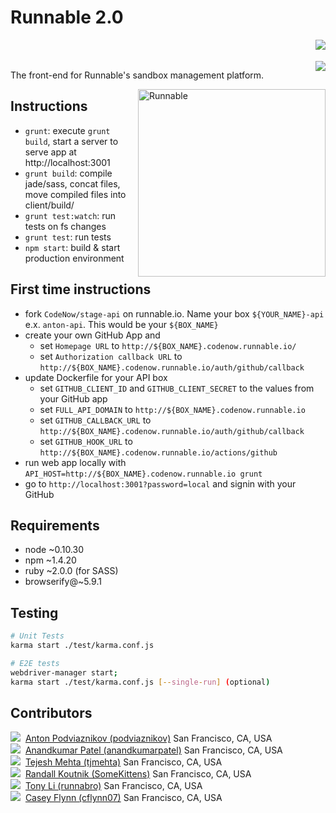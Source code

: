 Runnable 2.0
=============

<img src="https://circleci.com/gh/CodeNow/runnable-angular.png?circle-token=979bf08a16049c22ca0f7f7e01cb523ce9dbfcac" align="right">
<br><br>
<a href="https://saucelabs.com/u/runnable">
  <img src="https://saucelabs.com/browser-matrix/runnable.svg?auth=9a8a382b89d804503547b9feda1eb36c" align="right">
</a>

The front-end for Runnable's sandbox management platform.

<img src="http://runnable.com/images/bear-alt.png" title="Runnable" alt="Runnable" align="right" height="300" style="position:relative;z-index:1;">

Instructions
-------------
- `grunt`: execute `grunt build`, start a server to serve app at http://localhost:3001
- `grunt build`: compile jade/sass, concat files, move compiled files into client/build/
- `grunt test:watch`: run tests on fs changes
- `grunt test`: run tests
- `npm start`: build & start production environment


First time instructions
-----------------------
 - fork `CodeNow/stage-api` on runnable.io. Name your box `${YOUR_NAME}-api` e.x. `anton-api`. This would be your `${BOX_NAME}`
 - create your own GitHub App and
    - set `Homepage URL` to `http://${BOX_NAME}.codenow.runnable.io/`
    - set `Authorization callback URL` to `http://${BOX_NAME}.codenow.runnable.io/auth/github/callback`
 - update Dockerfile for your API box
    - set `GITHUB_CLIENT_ID` and `GITHUB_CLIENT_SECRET` to the values from your GitHub app
    - set `FULL_API_DOMAIN` to `http://${BOX_NAME}.codenow.runnable.io`
    - set `GITHUB_CALLBACK_URL` to `http://${BOX_NAME}.codenow.runnable.io/auth/github/callback`
    - set `GITHUB_HOOK_URL` to `http://${BOX_NAME}.codenow.runnable.io/actions/github`
 - run web app locally with `API_HOST=http://${BOX_NAME}.codenow.runnable.io grunt`
 - go to `http://localhost:3001?password=local` and signin with your GitHub

Requirements
------------
- node ~0.10.30
- npm ~1.4.20
- ruby ~2.0.0 (for SASS)
- browserify@~5.9.1

Testing
-------
```bash
# Unit Tests
karma start ./test/karma.conf.js

# E2E tests
webdriver-manager start;
karma start ./test/karma.conf.js [--single-run] (optional)
```

Contributors
------------
<img src="https://avatars1.githubusercontent.com/u/429706?v=3&s=64">&nbsp;
[Anton Podviaznikov (podviaznikov)](https://github.com/podviaznikov)
San Francisco, CA, USA  
<img src="https://s.gravatar.com/avatar/b613d7470bc5eb09b8c73223b4ee8a4e?s=64">&nbsp;
[Anandkumar Patel (anandkumarpatel)](https://github.com/anandkumarpatel)
San Francisco, CA, USA  
<img src="http://www.gravatar.com/avatar/049d9ce7bb813b262d32f6ebe4bb6fe5?s=64">&nbsp;
[Tejesh Mehta (tjmehta)](https://github.com/tjmehta)
San Francisco, CA, USA  
<img src="http://www.gravatar.com/avatar/8f10852a80ca4794f50a304254cb123b?s=64">&nbsp;
[Randall Koutnik (SomeKittens)](https://github.com/SomeKittens)
San Francisco, CA, USA  
<img src="http://www.gravatar.com/avatar/452e4a4c93d2ffba9999b03cea258206?s=64">&nbsp;
[Tony Li (runnabro)](https://github.com/runnabro)
San Francisco, CA, USA  
<img src="http://www.gravatar.com/avatar/fd3c806f94926cbe683f3ddc878ae4d3?s=64">&nbsp;
[Casey Flynn (cflynn07)](https://github.com/cflynn07)
San Francisco, CA, USA  
